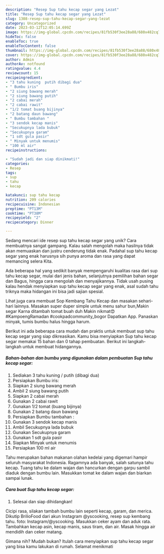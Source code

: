 ```yaml
---
description: "Resep Sup tahu kecap segar yang Lezat"
title: "Resep Sup tahu kecap segar yang Lezat"
slug: 1308-resep-sup-tahu-kecap-segar-yang-lezat
category: Uncategorized
date: 2023-03-12T12:05:14.699Z
image: https://img-global.cpcdn.com/recipes/81fb530f3ee28a88/680x482cq70/sup-tahu-kecap-segar-foto-resep-utama.jpg
hideToc: false
enableToc: true
enableTocContent: false
thumbnail: https://img-global.cpcdn.com/recipes/81fb530f3ee28a88/680x482cq70/sup-tahu-kecap-segar-foto-resep-utama.jpg
cover: https://img-global.cpcdn.com/recipes/81fb530f3ee28a88/680x482cq70/sup-tahu-kecap-segar-foto-resep-utama.jpg
author: Admin
authorAv: notfound
ratingvalue: 4.4
reviewcount: 15
recipeingredient:
- "3 tahu kuning  putih dibagi dua"
- " Bumbu iris"
- "2 siung bawang merah"
- "2 siung bawang putih"
- "2 cabai merah"
- "2 cabai rawit"
- "1/2 tomat buang bijinya"
- "2 batang daun bawang"
- " Bumbu tambahan "
- "3 sendok kecap manis"
- "Secukupnya lada bubuk"
- "Secukupnya garam"
- "1 sdt gula pasir"
- " Minyak untuk menumis"
- "100 ml air"
recipeinstructions:

- "Sudah jadi dan siap dinikmati!"
categories:
- Resep
tags:
- sup
- tahu
- kecap

katakunci: sup tahu kecap 
nutrition: 209 calories
recipecuisine: Indonesian
preptime: "PT13M"
cooktime: "PT38M"
recipeyield: "2"
recipecategory: Dinner

---
```





Sedang mencari ide resep sup tahu kecap segar yang unik? Cara membuatnya sangat gampang. Kalau salah mengolah maka hasilnya tidak akan memuaskan dan justru cenderung tidak enak. Padahal sup tahu kecap segar yang enak harusnya sih punya aroma dan rasa yang dapat memancing selera Kita.





Ada beberapa hal yang sedikit banyak mempengaruhi kualitas rasa dari sup tahu kecap segar, mulai dari jenis bahan, selanjutnya pemilihan bahan segar dan Bagus, hingga cara mengolah dan menyajikannya. Tidak usah pusing kalau hendak menyiapkan sup tahu kecap segar yang enak,      asal sudah tahu triknya maka hidangan ini bisa jadi sajian spesial.














Lihat juga cara membuat Sop Kembang Tahu Kecap dan masakan sehari-hari lainnya. Masakan super duper simple untuk menu sahur bun,Makin segar Karna ditambah tomat buah duh Makin nikmat😍 #KampoengRamadan #cookpadcommunity_bogor Dapatkan App. Panaskan minyak, tumis bumbu halus hingga harum.






Berikut ini ada beberapa cara mudah dan praktis untuk membuat sup tahu kecap segar yang siap dikreasikan. Kamu bisa menyiapkan Sup tahu kecap segar memakai 15 bahan dan 0 tahap pembuatan. Berikut ini langkah-langkah untuk membuat hidangannya.

<!--inarticleads1-->

##### Bahan-bahan dan bumbu yang digunakan dalam pembuatan Sup tahu kecap segar:

1. Sediakan 3 tahu kuning / putih (dibagi dua)
1. Persiapkan  Bumbu iris:
1. Siapkan 2 siung bawang merah
1. Ambil 2 siung bawang putih
1. Siapkan 2 cabai merah
1. Gunakan 2 cabai rawit
1. Gunakan 1/2 tomat (buang bijinya)
1. Gunakan 2 batang daun bawang
1. Persiapkan  Bumbu tambahan :
1. Gunakan 3 sendok kecap manis
1. Ambil Secukupnya lada bubuk
1. Gunakan Secukupnya garam
1. Gunakan 1 sdt gula pasir
1. Siapkan  Minyak untuk menumis
1. Persiapkan 100 ml air


Tahu merupakan bahan makanan olahan kedelai yang digemari hampir seluruh masyarakat Indonesia. Ragamnya ada banyak, salah satunya tahu kecap. Tuang tahu ke dalam wajan dan hancurkan dengan garpu sambil diaduk dengan bumbu lain. Masukkan tomat ke dalam wajan dan biarkan sampai lunak. 

<!--inarticleads2-->

##### Cara buat Sup tahu kecap segar:


1. Selesai dan siap dihidangkan!

Cicipi rasa, silakan tambah bumbu lain seperti kecap, garam, dan merica. Dikutip BrilioFood dari akun Instagram @yscooking, resep sup kembang tahu. foto: Instagram/@yscooking. Masukkan ceker ayam dan aduk rata. Tambahkan kecap asin, kecap manis, saus tiram, dan air. Masak hingga air mendidih dan ceker matang. 

Gimana nih? Mudah bukan? Itulah cara menyiapkan sup tahu kecap segar yang bisa kamu lakukan di rumah. Selamat menikmati
